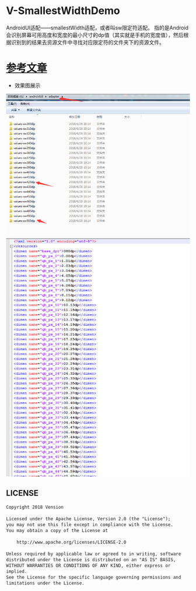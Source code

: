 # V-SmallestWidthDemo
  AndroidUI适配——smallestWidth适配，或者叫sw限定符适配。
  指的是Android会识别屏幕可用高度和宽度的最小尺寸的dp值（其实就是手机的宽度值），然后根据识别到的结果去资源文件中寻找对应限定符的文件夹下的资源文件。

# [参考文章](https://mp.weixin.qq.com/s?__biz=MzI3OTU0MzI4MQ==&mid=2247485930&idx=1&sn=089d0b90bcb2a3a47cf4888bdb376d34&chksm=eb476574dc30ec6296a47deda1725f2960a1e58f22513317cfd554493a6c871da3727d6cd8b4&mpshare=1&scene=1&srcid=0628JTSeHMxiIefbgtsbTXk5#rd)
- 效果图展示

![](https://github.com/Vension/V-SmallestWidthDemo/blob/master/Screenshots/1530152796(1).jpg)  
![](https://github.com/Vension/V-SmallestWidthDemo/blob/master/Screenshots/1530152823(1).jpg) 
 

 
## LICENSE

```
Copyright 2018 Vension

Licensed under the Apache License, Version 2.0 (the "License");
you may not use this file except in compliance with the License.
You may obtain a copy of the License at

    http://www.apache.org/licenses/LICENSE-2.0

Unless required by applicable law or agreed to in writing, software
distributed under the License is distributed on an "AS IS" BASIS,
WITHOUT WARRANTIES OR CONDITIONS OF ANY KIND, either express or implied.
See the License for the specific language governing permissions and
limitations under the License.
```
